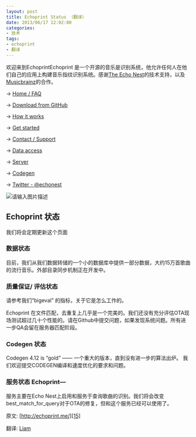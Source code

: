 ```yaml
---
layout: post
title: Echoprint Status （翻译）
date: 2013/06/17 12:02:00
categories: 
- 技术
tags: 
- echoprint
- 翻译
---
```


欢迎来到EchoprintEchoprint 是一个开源的音乐是识别系统，他允许任何人在他们自己的应用上构建音乐指纹识别系统。感谢[The Echo Nest][1]的技术支持，以及[Musicbrainz][2]的合作。 

→ [Home / FAQ][3]

→ [Download from GitHub][4]

→ [How it works][5]

→ [Get started][6]

→ [Contact / Support][7]

→ [Data access][8]

→ [Server][9]

→ [Codegen][10]

→ [Twitter - @echonest][11]

![请输入图片描述][12] 

## Echoprint 状态 

我们将会定期更新这个页面 

### 数据状态 

目前，我们从我们数据转储的一个小的数据库中提供一部分数据，大约15万首歌曲的流行音乐。外部目录同步机制正在开发中。 

### 质量保证/ 评估状态 

请参考我们“bigeval” 的指标，关于它是怎么工作的。

Echoprint 在文件匹配，去重复上几乎是一个完美的。我们还没有充分评估OTA现场测试超过几十个性能的。请在Github中提交问题，如果发现系统问题。所有进一步QA会留在服务器匹配阶段。 

### Codegen 状态 

Codegen 4.12 is “gold” —— 一个重大的版本，直到没有进一步的算法出炉。 我们欢迎提交CODEGEN编译和速度优化的要求和问题。

### 服务状态 Echoprint—

服务主要在Echo Nest上启用和服务于查询歌曲的识别。我们将会改变best_match_for_query对于OTA的修复，但和这个服务已经可以使用了。       

原文: [http://echoprint.me/][15] 

翻译: [Liam][16]

 [1]: http://the.echonest.com/

 [2]: http://musicbrainz.org/

 [3]: http://blog.naaln.com/2013/06/echoprint-home-faq-translations

 [4]: http://github.com/echonest/

 [5]: http://blog.naaln.com/2013/06/echoprint-how-it-works-translation

 [6]: http://blog.naaln.com/2013/06/echoprint-get-started-translate

 [7]: http://echoprint.me/contact

 [8]: http://blog.naaln.com/2013/06/echoprint-data-access-translation

 [9]: http://blog.naaln.com/2013/06/echoprint-server-translation

 [10]: http://blog.naaln.com/2013/06/echoprint-codegen-translation

 [11]: http://twitter.com/echonest

 [12]: https://ww1.sinaimg.cn/large/006tNc79gw1f5122w03sfj306y028748

 [13]: https://ww4.sinaimg.cn/large/006tNc79gw1f51237xiarj30g108h0te

 [14]: http://musicbrainz.org/

 [15]: http://echoprint.me/post/6824417079/echoprint-status

 [16]: http://blog.naaln.com/2013/06/echoprint-status-translation

